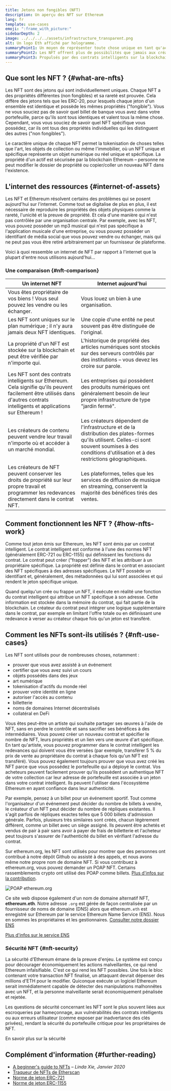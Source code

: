 ```yaml
---
title: Jetons non fongibles (NFT)
description: Un aperçu des NFT sur Ethereum
lang: fr
template: use-cases
emoji: ":frame_with_picture:"
sidebarDepth: 2
image: ../../../../assets/infrastructure_transparent.png
alt: Un logo Eth affiché par hologramme.
summaryPoint1: Un moyen de représenter toute chose unique en tant qu'actif Ethereum.
summaryPoint2: Les NFT offrent plus de possibilités que jamais aux créateurs de contenus.
summaryPoint3: Propulsés par des contrats intelligents sur la blockchain Ethereum.
---
```


## Que sont les NFT ? {#what-are-nfts}

Les NFT sont des jetons qui sont individuellement uniques. Chaque NFT a des propriétés différentes (non fongibles) et sa rareté est prouvée. Cela diffère des jetons tels que les ERC-20, pour lesquels chaque jeton d'un ensemble est identique et possède les mêmes propriétés ("fongible"). Vous ne vous souciez pas de savoir quel billet de banque vous avez dans votre portefeuille, parce qu'ils sont tous identiques et valent tous la même chose. Cependant, vous vous souciez de savoir quel NFT spécifique vous possédez, car ils ont tous des propriétés individuelles qui les distinguent des autres ("non fongibles").

Le caractère unique de chaque NFT permet la tokenisation de choses telles que l'art, les objets de collection ou même l'immobilier, où un NFT unique et spécifique représente un objet numérique ou réel unique et spécifique. La propriété d'un actif est sécurisée par la blockchain Ethereum – personne ne peut modifier le dossier de propriété ou copier/coller un nouveau NFT dans l'existence.

<YouTube id="Xdkkux6OxfM" />

## L'internet des ressources {#internet-of-assets}

Les NFT et Ethereum résolvent certains des problèmes qui se posent aujourd'hui sur l'internet. Comme tout se digitalise de plus en plus, il est nécessaire de reproduire les propriétés des objets physiques comme la rareté, l'unicité et la preuve de propriété. Et cela d'une manière qui n'est pas contrôlée par une organisation centrale. Par exemple, avec les NFT, vous pouvez posséder un mp3 musical qui n'est pas spécifique à l'application musicale d'une entreprise, ou vous pouvez posséder un identifiant de média social que vous pouvez vendre ou échanger, mais qui ne peut pas vous être retiré arbitrairement par un fournisseur de plateforme.

Voici à quoi ressemble un internet de NFT par rapport à l'internet que la plupart d'entre nous utilisons aujourd'hui...

### Une comparaison {#nft-comparison}

| Un internet NFT                                                                                                                                                               | Internet aujourd'hui                                                                                                                                                                                      |
| ----------------------------------------------------------------------------------------------------------------------------------------------------------------------------- | --------------------------------------------------------------------------------------------------------------------------------------------------------------------------------------------------------- |
| Vous êtes propriétaire de vos biens ! Vous seul pouvez les vendre ou les échanger.                                                                                            | Vous louez un bien à une organisation.                                                                                                                                                                    |
| Les NFT sont uniques sur le plan numérique ; il n'y aura jamais deux NFT identiques.                                                                                          | Une copie d'une entité ne peut souvent pas être distinguée de l'original.                                                                                                                                 |
| La propriété d'un NFT est stockée sur la blockchain et peut être vérifiée par n'importe qui.                                                                                  | L'historique de propriété des articles numériques sont stockés sur des serveurs contrôlés par des institutions – vous devez les croire sur parole.                                                        |
| Les NFT sont des contrats intelligents sur Ethereum. Cela signifie qu'ils peuvent facilement être utilisés dans d'autres contrats intelligents et applications sur Ethereum ! | Les entreprises qui possèdent des produits numériques ont généralement besoin de leur propre infrastructure de type "jardin fermé".                                                                       |
| Les créateurs de contenu peuvent vendre leur travail n'importe où et accéder à un marché mondial.                                                                             | Les créateurs dépendent de l'infrastructure et de la distribution des plates-formes qu'ils utilisent. Celles-ci sont souvent soumises à des conditions d'utilisation et à des restrictions géographiques. |
| Les créateurs de NFT peuvent conserver les droits de propriété sur leur propre travail et programmer les redevances directement dans le contrat NFT.                          | Les plateformes, telles que les services de diffusion de musique en streaming, conservent la majorité des bénéfices tirés des ventes.                                                                     |

## Comment fonctionnent les NFT ? {#how-nfts-work}

Comme tout jeton émis sur Ethereum, les NFT sont émis par un contrat intelligent. Le contrat intelligent est conforme à l'une des normes NFT (généralement ERC-721 ou ERC-1155) qui définissent les fonctions du contrat. Le contrat peut créer ("frapper") des NFT et les attribuer à un propriétaire spécifique. La propriété est définie dans le contrat en associant des NFT spécifiques à des adresses spécifiques. Le NFT possède un identifiant et, généralement, des métadonnées qui lui sont associées et qui rendent le jeton spécifique unique.

Quand quelqu'un crée ou frappe un NFT, il exécute en réalité une fonction du contrat intelligent qui attribue un NFT spécifique à son adresse. Cette information est stockée dans la mémoire du contrat, qui fait partie de la blockchain. Le créateur du contrat peut intégrer une logique supplémentaire dans le contrat, par exemple en limitant l'offre totale ou en définissant une redevance à verser au créateur chaque fois qu'un jeton est transféré.

## Comment les NFTs sont-ils utilisés ? {#nft-use-cases}

Les NFT sont utilisés pour de nombreuses choses, notamment :

- prouver que vous avez assisté à un événement
- certifier que vous avez suivi un cours
- objets possédés dans des jeux
- art numérique
- tokenisation d'actifs du monde réel
- prouver votre identité en ligne
- autoriser l'accès au contenu
- billetterie
- noms de domaines Internet décentralisés
- collatéral en DeFi

Vous êtes peut-être un artiste qui souhaite partager ses œuvres à l'aide de NFT, sans en perdre le contrôle et sans sacrifier ses bénéfices à des intermédiaires. Vous pouvez créer un nouveau contrat et spécifier le nombre de NFT, leurs propriétés et un lien vers une œuvre d'art spécifique. En tant qu'artiste, vous pouvez programmer dans le contrat intelligent les redevances qui doivent vous être versées (par exemple, transférer 5 % du prix de vente au propriétaire du contrat à chaque fois qu'un NFT est transféré). Vous pouvez également toujours prouver que vous avez créé les NFT parce que vous possédez le portefeuille qui a déployé le contrat. Vos acheteurs peuvent facilement prouver qu'ils possèdent un authentique NFT de votre collection car leur adresse de portefeuille est associée à un jeton dans votre contrat intelligent. Ils peuvent l'utiliser dans l'écosystème Ethereum en ayant confiance dans leur authenticité.

Par exemple, pensez à un billet pour un événement sportif. Tout comme l'organisateur d'un événement peut décider du nombre de billets à vendre, le créateur d'un NFT peut décider du nombre de répliques existantes. Il s'agit parfois de répliques exactes telles que 5 000 billets d'admission générale. Parfois, plusieurs très similaires sont créés, chacun légèrement différent, comme un billet avec un siège assigné. Ils peuvent être achetés et vendus de pair à pair sans avoir à payer de frais de billetterie et l'acheteur peut toujours s'assurer de l'authenticité du billet en vérifiant l'adresse du contrat.

Sur ethereum.org, les NFT sont utilisés pour montrer que des personnes ont contribué à notre dépôt Github ou assisté à des appels, et nous avons même notre propre nom de domaine NFT. Si vous contribuez à ethereum.org, vous pouvez demander un POAP NFT. Certains rassemblements crypto ont utilisé des POAP comme billets. [Plus d'infos sur la contribution](/contributing/#poap).

![POAP ethereum.org](./poap.png)

Ce site web dispose également d'un nom de domaine alternatif NFT, **ethereum.eth**. Notre adresse `.org` est gérée de façon centralisée par un fournisseur de noms de domaine (DNS) alors que ethereum`.eth` est enregistré sur Ethereum par le service Ethereum Name Service (ENS). Nous en sommes les propriétaires et les gestionnaires. [Consulter notre dossier ENS](https://app.ens.domains/name/ethereum.eth)

[Plus d'infos sur le service ENS](https://app.ens.domains)

<Divider />

### Sécurité NFT {#nft-security}

La sécurité d'Ethereum émane de la preuve d'enjeu. Le système est conçu pour décourager économiquement les actions malveillantes, ce qui rend Ethereum infalsifiable. C'est ce qui rend les NFT possibles. Une fois le bloc contenant votre transaction NFT finalisé, un attaquant devrait dépenser des millions d'ETH pour le modifier. Quiconque exécute un logiciel Ethereum serait immédiatement capable de détecter des manipulations malhonnêtes avec un NFT, et la personne malveillante serait économiquement pénalisée et rejetée.

Les questions de sécurité concernant les NFT sont le plus souvent liées aux escroqueries par hameçonnage, aux vulnérabilités des contrats intelligents ou aux erreurs utilisateur (comme exposer par inadvertance des clés privées), rendant la sécurité du portefeuille critique pour les propriétaires de NFT.

<ButtonLink to="/security/">
  En savoir plus sur la sécurité
</ButtonLink>

## Complément d'information {#further-reading}

- [A beginner's guide to NFTs](https://linda.mirror.xyz/df649d61efb92c910464a4e74ae213c4cab150b9cbcc4b7fb6090fc77881a95d) – _Linda Xie, Janvier 2020_
- [Traqueur de NFTs de Etherscan](https://etherscan.io/nft-top-contracts)
- [Norme de jeton ERC-721](/developers/docs/standards/tokens/erc-721/)
- [Norme de jeton ERC-1155](/developers/docs/standards/tokens/erc-1155/)

<Divider />

<QuizWidget quizKey="nfts" />
